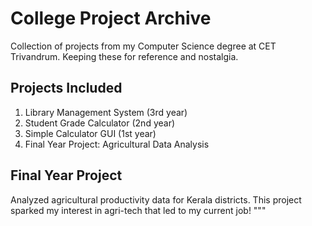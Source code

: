 # College Project Archive

Collection of projects from my Computer Science degree at CET Trivandrum.
Keeping these for reference and nostalgia.

## Projects Included
1. Library Management System (3rd year)
2. Student Grade Calculator (2nd year)
3. Simple Calculator GUI (1st year)
4. Final Year Project: Agricultural Data Analysis

## Final Year Project
Analyzed agricultural productivity data for Kerala districts.
This project sparked my interest in agri-tech that led to my current job!
"""
